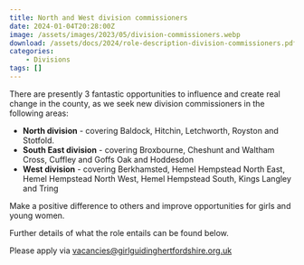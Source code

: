 ```yaml
---
title: North and West division commissioners
date: 2024-01-04T20:28:00Z
image: /assets/images/2023/05/division-commissioners.webp
download: /assets/docs/2024/role-description-division-commissioners.pdf
categories: 
    - Divisions
tags: []
---
```

There are presently 3 fantastic opportunities to influence and create real change in the county, as we seek new division commissioners in the following areas:

- **North division**  - covering Baldock, Hitchin, Letchworth, Royston and Stotfold.
- **South East division** - covering Broxbourne, Cheshunt and Waltham Cross, Cuffley and Goffs Oak and Hoddesdon
- **West division** - covering Berkhamsted, Hemel Hempstead North East, Hemel Hempstead North West, Hemel Hempstead South, Kings Langley and Tring

Make a positive difference to others and improve opportunities for girls and young women.

Further details of what the role entails can be found below.

Please apply via <vacancies@girlguidinghertfordshire.org.uk>
